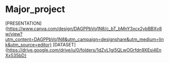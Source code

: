 # Major_project

[PRESENTATION]{https://www.canva.com/design/DAGPPbVq1N8/c_bT_bMnY3xcx2ybBBXv8w/view?utm_content=DAGPPbVq1N8&utm_campaign=designshare&utm_medium=link&utm_source=editor}
[DATASET]{https://drive.google.com/drive/u/0/folders/1dZvL1gi5QLwOGrfdn9XEsi4EnXx535bD}
